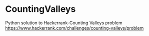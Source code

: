 # CountingValleys
Python solution to Hackerrank-Counting Valleys problem
https://www.hackerrank.com/challenges/counting-valleys/problem
